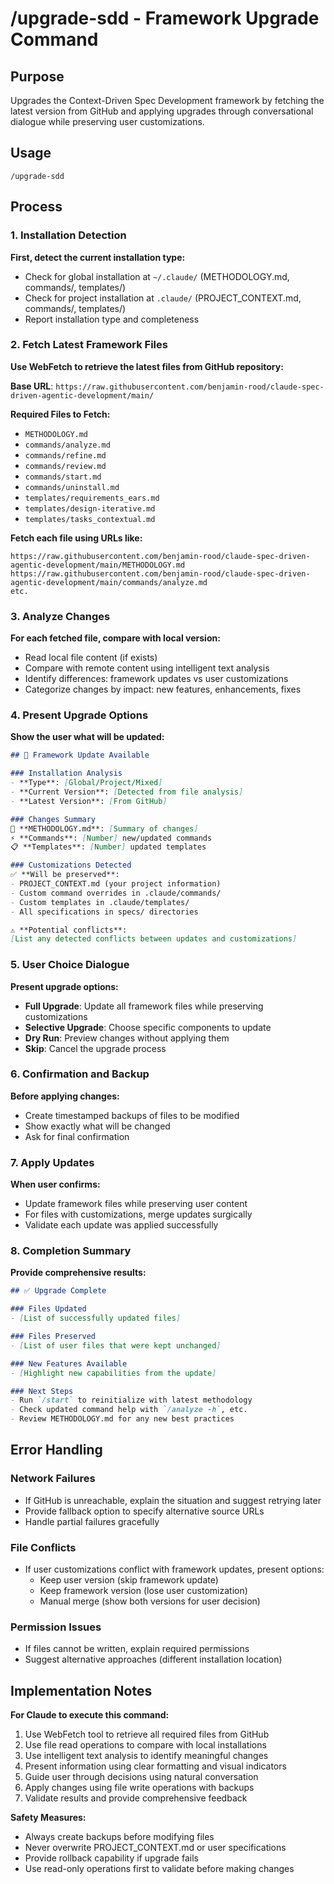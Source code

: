 # /upgrade-sdd - Framework Upgrade Command

## Purpose
Upgrades the Context-Driven Spec Development framework by fetching the latest version from GitHub and applying upgrades through conversational dialogue while preserving user customizations.

## Usage
```
/upgrade-sdd
```

## Process

### 1. Installation Detection
**First, detect the current installation type:**
- Check for global installation at `~/.claude/` (METHODOLOGY.md, commands/, templates/)
- Check for project installation at `.claude/` (PROJECT_CONTEXT.md, commands/, templates/)
- Report installation type and completeness

### 2. Fetch Latest Framework Files
**Use WebFetch to retrieve the latest files from GitHub repository:**

**Base URL**: `https://raw.githubusercontent.com/benjamin-rood/claude-spec-driven-agentic-development/main/`

**Required Files to Fetch:**
- `METHODOLOGY.md`
- `commands/analyze.md`
- `commands/refine.md` 
- `commands/review.md`
- `commands/start.md`
- `commands/uninstall.md`
- `templates/requirements_ears.md`
- `templates/design-iterative.md`
- `templates/tasks_contextual.md`

**Fetch each file using URLs like:**
```
https://raw.githubusercontent.com/benjamin-rood/claude-spec-driven-agentic-development/main/METHODOLOGY.md
https://raw.githubusercontent.com/benjamin-rood/claude-spec-driven-agentic-development/main/commands/analyze.md
etc.
```

### 3. Analyze Changes
**For each fetched file, compare with local version:**
- Read local file content (if exists)
- Compare with remote content using intelligent text analysis
- Identify differences: framework updates vs user customizations
- Categorize changes by impact: new features, enhancements, fixes

### 4. Present Upgrade Options
**Show the user what will be updated:**

```markdown
## 🔄 Framework Update Available

### Installation Analysis
- **Type**: [Global/Project/Mixed]
- **Current Version**: [Detected from file analysis]
- **Latest Version**: [From GitHub]

### Changes Summary
📝 **METHODOLOGY.md**: [Summary of changes]
⚡ **Commands**: [Number] new/updated commands
📋 **Templates**: [Number] updated templates

### Customizations Detected
✅ **Will be preserved**: 
- PROJECT_CONTEXT.md (your project information)
- Custom command overrides in .claude/commands/
- Custom templates in .claude/templates/
- All specifications in specs/ directories

⚠️ **Potential conflicts**:
[List any detected conflicts between updates and customizations]
```

### 5. User Choice Dialogue
**Present upgrade options:**
- **Full Upgrade**: Update all framework files while preserving customizations
- **Selective Upgrade**: Choose specific components to update
- **Dry Run**: Preview changes without applying them
- **Skip**: Cancel the upgrade process

### 6. Confirmation and Backup
**Before applying changes:**
- Create timestamped backups of files to be modified
- Show exactly what will be changed
- Ask for final confirmation

### 7. Apply Updates
**When user confirms:**
- Update framework files while preserving user content
- For files with customizations, merge updates surgically
- Validate each update was applied successfully

### 8. Completion Summary
**Provide comprehensive results:**
```markdown
## ✅ Upgrade Complete

### Files Updated
- [List of successfully updated files]

### Files Preserved  
- [List of user files that were kept unchanged]

### New Features Available
- [Highlight new capabilities from the update]

### Next Steps
- Run `/start` to reinitialize with latest methodology
- Check updated command help with `/analyze -h`, etc.
- Review METHODOLOGY.md for any new best practices
```

## Error Handling

### Network Failures
- If GitHub is unreachable, explain the situation and suggest retrying later
- Provide fallback option to specify alternative source URLs
- Handle partial failures gracefully

### File Conflicts
- If user customizations conflict with framework updates, present options:
  - Keep user version (skip framework update)
  - Keep framework version (lose user customization)  
  - Manual merge (show both versions for user decision)

### Permission Issues
- If files cannot be written, explain required permissions
- Suggest alternative approaches (different installation location)

## Implementation Notes

**For Claude to execute this command:**
1. Use WebFetch tool to retrieve all required files from GitHub
2. Use file read operations to compare with local installations
3. Use intelligent text analysis to identify meaningful changes
4. Present information using clear formatting and visual indicators
5. Guide user through decisions using natural conversation
6. Apply changes using file write operations with backups
7. Validate results and provide comprehensive feedback

**Safety Measures:**
- Always create backups before modifying files
- Never overwrite PROJECT_CONTEXT.md or user specifications
- Provide rollback capability if upgrade fails
- Use read-only operations first to validate before making changes
